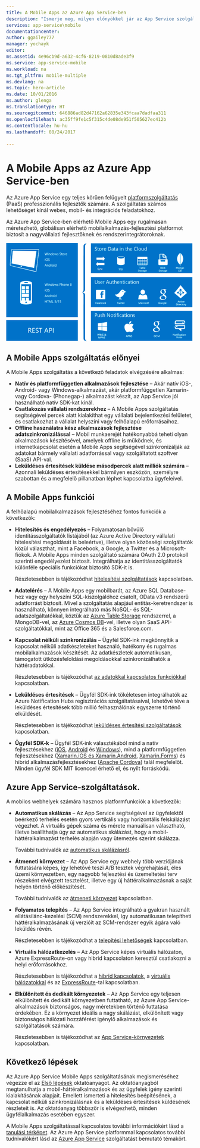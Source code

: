 ```yaml
---
title: A Mobile Apps az Azure App Service-ben
description: "Ismerje meg, milyen előnyökkel jár az App Service szolgáltatás bevezetése vállalati mobilalkalmazásai számára."
services: app-service\mobile
documentationcenter: 
author: ggailey777
manager: yochayk
editor: 
ms.assetid: 4e96cb9d-a632-4cf6-8219-0810d8ade3f9
ms.service: app-service-mobile
ms.workload: na
ms.tgt_pltfrm: mobile-multiple
ms.devlang: na
ms.topic: hero-article
ms.date: 10/01/2016
ms.author: glenga
ms.translationtype: HT
ms.sourcegitcommit: 646886ad82d47162a62835e343fcaa7dadfaa311
ms.openlocfilehash: ac35ff9fe1c5f315c4de08de951f505627ec412b
ms.contentlocale: hu-hu
ms.lasthandoff: 08/24/2017

---
```

# <a name="getting-started"> </a>A Mobile Apps az Azure App Service-ben
Az Azure App Service egy teljes körűen felügyelt [platformszolgáltatás](https://azure.microsoft.com/overview/what-is-paas/) (PaaS) professzionális fejlesztők számára. A szolgáltatás számos lehetőséget kínál webes, mobil- és integrációs feladatokhoz. 

Az Azure App Service-ben elérhető Mobile Apps egy rugalmasan méretezhető, globálisan elérhető mobilalkalmazás-fejlesztési platformot biztosít a nagyvállalati fejlesztőknek és rendszerintegrátoroknak.

![A Mobile Apps képességeinek vizuális áttekintése](./media/app-service-mobile-value-prop/overview.png)

## <a name="why-mobile-apps"></a>A Mobile Apps szolgáltatás előnyei
A Mobile Apps szolgáltatás a következő feladatok elvégzésére alkalmas:

* **Natív és platformfüggetlen alkalmazások fejlesztése** – Akár natív iOS-, Android- vagy Windows-alkalmazást, akár platformfüggetlen Xamarin- vagy Cordova- (Phonegap-) alkalmazást készít, az App Service jól használható natív SDK-kat kínál.
* **Csatlakozás vállalati rendszerekhez** – A Mobile Apps szolgáltatás segítségével percek alatt kialakíthat egy vállalati bejelentkezési felületet, és csatlakozhat a vállalat helyszíni vagy felhőalapú erőforrásaihoz.
* **Offline használatra kész alkalmazások fejlesztése adatszinkronizálással** – Mobil munkaerejét hatékonyabbá teheti olyan alkalmazások készítésével, amelyek offline is működnek, és internetkapcsolat esetén a Mobile Apps segítségével szinkronizálják az adatokat bármely vállalati adatforrással vagy szolgáltatott szoftver (SaaS) API-val.
* **Leküldéses értesítések küldése másodpercek alatt milliók számára** – Azonnali leküldéses értesítésekkel bármilyen eszközön, személyre szabottan és a megfelelő pillanatban léphet kapcsolatba ügyfeleivel.

## <a name="mobile-apps-features"></a>A Mobile Apps funkciói
A felhőalapú mobilalkalmazások fejlesztéséhez fontos funkciók a következők:

* **Hitelesítés és engedélyezés** – Folyamatosan bővülő identitásszolgáltatók listájából (az Azure Active Directory vállalati hitelesítési megoldását is beleértve), illetve olyan közösségi szolgáltatók közül választhat, mint a Facebook, a Google, a Twitter és a Microsoft-fiókok. A Mobile Apps minden szolgáltató számára OAuth 2.0 protokoll szerinti engedélyezést biztosít. Integrálhatja az identitásszolgáltatók különféle speciális funkciókat biztosító SDK-it is.

    Részletesebben is tájékozódhat [hitelesítési szolgáltatások] kapcsolatban.

* **Adatelérés** – A Mobile Apps egy mobilbarát, az Azure SQL Database-hez vagy egy helyszíni SQL-kiszolgálóhoz csatolt, OData v3 rendszerű adatforrást biztosít. Mivel a szolgáltatás alapjául entitás-keretrendszer is használható, könnyen integrálható más NoSQL- és SQL-adatszolgáltatókkal, köztük az [Azure Table Storage] rendszerrel, a MongoDB-vel, az [Azure Cosmos DB]-vel, illetve olyan SaaS API-szolgáltatókkal, mint az Office 365 és a Salesforce.com.

* **Kapcsolat nélküli szinkronizálás** – Ügyfél SDK-ink megkönnyítik a kapcsolat nélküli adatkészleteket használó, hatékony és rugalmas mobilalkalmazások készítését. Az adatkészletek automatikusan, támogatott ütközésfeloldási megoldásokkal szinkronizálhatók a háttéradatokkal.

  Részletesebben is tájékozódhat [az adatokkal kapcsolatos funkciókkal] kapcsolatban.

* **Leküldéses értesítések** – Ügyfél SDK-ink tökéletesen integrálhatók az Azure Notification Hubs regisztrációs szolgáltatásaival, lehetővé téve a leküldéses értesítések több millió felhasználónak egyszerre történő elküldését.

  Részletesebben is tájékozódhat [leküldéses értesítési szolgáltatások] kapcsolatban.

* **Ügyfél SDK-k** – Ügyfél SDK-ink választékából mind a natív fejlesztésekhez ([iOS], [Android] és [Windows]), mind a platformfüggetlen fejlesztésekhez ([Xamarin.iOS és Xamarin.Android], [Xamarin.Forms]) és hibrid alkalmazásfejlesztésekhez ([Apache Cordova]) talál megfelelőt. Minden ügyfél SDK MIT licenccel érhető el, és nyílt forráskódú.

## <a name="azure-app-service-features"></a>Azure App Service-szolgáltatások.
A mobilos webhelyek számára hasznos platformfunkciók a következők:

* **Automatikus skálázás** – Az App Service segítségével az ügyfelektől beérkező terhelés esetén gyors vertikális vagy horizontális felskálázást végezhet. A virtuális gépek száma és mérete manuálisan választható, illetve beállíthatja úgy az automatikus skálázást, hogy a mobil-háttéralkalmazást terhelés alapján vagy ütemezés szerint skálázza.

  További tudnivalók az [automatikus skálázásról].

* **Átmeneti környezet** – Az App Service egy webhely több verziójának futtatására képes, így lehetővé teszi A/B tesztek végrehajtását, éles üzemi környezetben, egy nagyobb fejlesztési és üzemeltetési terv részeként elvégzett tesztelést, illetve egy új háttéralkalmazásnak a saját helyén történő előkészítését.

  További tudnivalók az [átmeneti környezet] kapcsolatban.

* **Folyamatos telepítés** – Az App Service integrálható a gyakran használt ellátásilánc-kezelési (SCM) rendszerekkel, így automatikusan telepítheti háttéralkalmazásának új verzióit az SCM-rendszer egyik ágára való leküldés révén.

  Részletesebben is tájékozódhat a [telepítési lehetőségek] kapcsolatban.

* **Virtuális hálózatkezelés** – Az App Service képes virtuális hálózaton, Azure ExpressRoute-on vagy hibrid kapcsolaton keresztül csatlakozni a helyi erőforrásokhoz.

  Részletesebben is tájékozódhat a [hibrid kapcsolatok], a [virtuális hálózatokkal] és az [ExpressRoute]-tal kapcsolatban.

* **Elkülönített és dedikált környezetek** – Az App Service egy teljesen elkülönített és dedikált környezetben futtatható, az Azure App Service-alkalmazások biztonságos, nagy méretekben történő futtatása érdekében. Ez a környezet ideális a nagy skálázást, elkülönített vagy biztonságos hálózati hozzáférést igénylő alkalmazások és szolgáltatások számára.

  Részletesebben is tájékozódhat az [App Service-környezetek] kapcsolatban.

## <a name="next-steps"></a>Következő lépések

Az Azure App Service Mobile Apps szolgáltatásának megismeréséhez végezze el az [Első lépések] oktatóanyagot. Az oktatóanyagból megtanulhatja a mobil-háttéralkalmazások és az ügyfelek igény szerinti kialakításának alapjait. Emellett ismerteti a hitelesítés beépítésének, a kapcsolat nélküli szinkronizálásnak és a leküldéses értesítések küldésének részleteit is. Az oktatóanyag többször is elvégezhető, minden ügyfélalkalmazás esetében egyszer.

A Mobile Apps szolgáltatással kapcsolatos további információkért lásd a [tanulási térképet].
Az Azure App Service platformmal kapcsolatos további tudnivalókért lásd az [Azure App Service] szolgáltatást bemutató témakört.

<!-- URLs. -->
[Migrate your mobile service to App Service]: app-service-mobile-migrating-from-mobile-services.md
[Azure App Service]: ../app-service/app-service-value-prop-what-is.md
[Első lépések]: app-service-mobile-ios-get-started.md
[Azure Table Storage]:../cosmos-db/table-storage-how-to-use-dotnet.md
[Azure Cosmos DB]: ../cosmos-db/documentdb-get-started.md
[hitelesítési szolgáltatások]: ./app-service-mobile-auth.md
[az adatokkal kapcsolatos funkciókkal]: ./app-service-mobile-offline-data-sync.md
[leküldéses értesítési szolgáltatások]: ../notification-hubs/notification-hubs-push-notification-overview.md
[iOS]: ./app-service-mobile-ios-how-to-use-client-library.md
[Android]: ./app-service-mobile-android-how-to-use-client-library.md
[Windows]: ./app-service-mobile-dotnet-how-to-use-client-library.md
[Xamarin.iOS és Xamarin.Android]: ./app-service-mobile-dotnet-how-to-use-client-library.md
[Xamarin.Forms]: ./app-service-mobile-xamarin-forms-get-started.md
[Apache Cordova]: ./app-service-mobile-cordova-how-to-use-client-library.md
[automatikus skálázásról]: ../app-service-web/web-sites-scale.md
[átmeneti környezet]: ../app-service-web/web-sites-staged-publishing.md
[telepítési lehetőségek]: ../app-service-web/web-sites-deploy.md
[hibrid kapcsolatok]: ../app-service-web/web-sites-hybrid-connection-get-started.md
[virtuális hálózatokkal]: ../app-service-web/web-sites-integrate-with-vnet.md
[ExpressRoute]: ../app-service-web/app-service-app-service-environment-network-configuration-expressroute.md
[App Service-környezetek]: ../app-service-web/app-service-app-service-environment-intro.md
[tanulási térképet]: https://azure.microsoft.com/en-us/documentation/learning-paths/appservice-mobileapps/

